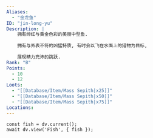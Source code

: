 ```yaml
---
Aliases:
  - "金龙鱼"
ID: "jin-long-yu"
Description: |
    拥有绯红与黄金色彩的美丽中型鱼.
    
    拥有与外表不符的凶猛特质, 有时会以飞在水面上的猎物为目标,
    
    展现精力充沛的跳跃.
Rank: "B"
Points:
  - 10
  - 12
Loots:
  - "[[Database/Item/Mass Sepith|x25]]"
  - "[[Database/Item/Mass Sepith|x50]]"
  - "[[Database/Item/Mass Sepith|x75]]"
Locations:
---
```

```dataviewjs
const fish = dv.current();
await dv.view('Fish', { fish });
```